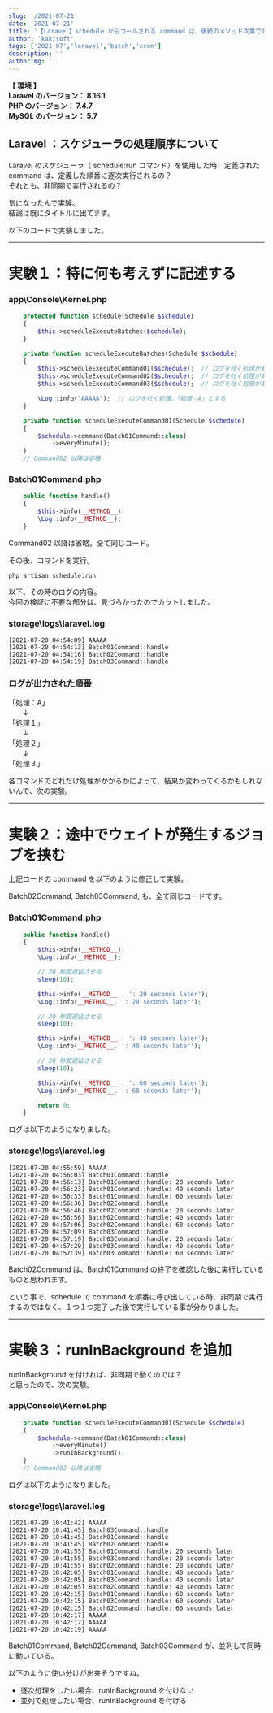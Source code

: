 ```yaml
---
slug: '/2021-07-21'
date: '2021-07-21'
title: '【Laravel】schedule からコールされる command は、後続のメソッド次第で同期的に処理されたり非同期で処理されたりする（runInBackground）'
author: 'kakisoft'
tags: ['2021-07','laravel','batch','cron']
description: ''
authorImg: ''
---
```


**【 環境 】**  
**Laravel のバージョン： 8.16.1**  
**PHP のバージョン： 7.4.7**  
**MySQL のバージョン： 5.7**  


## Laravel ：スケジューラの処理順序について
Laravel のスケジューラ（ schedule:run コマンド）を使用した時、定義された command は、定義した順番に逐次実行されるの？  
それとも、非同期で実行されるの？  

気になったんで実験。  
結論は既にタイトルに出てます。  

以下のコードで実験しました。  

___________________________________________________________________________
# 実験１：特に何も考えずに記述する

### app\Console\Kernel.php
```php
    protected function schedule(Schedule $schedule)
    {
        $this->scheduleExecuteBatches($schedule);
    }

    private function scheduleExecuteBatches(Schedule $schedule)
    {
        $this->scheduleExecuteCommand01($schedule);  // ログを吐く処理がある（「処理１」とする）
        $this->scheduleExecuteCommand02($schedule);  // ログを吐く処理がある（「処理２」とする）
        $this->scheduleExecuteCommand03($schedule);  // ログを吐く処理がある（「処理３」とする）

        \Log::info("AAAAA");  // ログを吐く処理。「処理：A」とする
    }

    private function scheduleExecuteCommand01(Schedule $schedule)
    {
        $schedule->command(Batch01Command::class)
            ->everyMinute();
    }
    // Command02 以降は省略
```
### Batch01Command.php
```php
    public function handle()
    {
        $this->info(__METHOD__);
        \Log::info(__METHOD__);
    }
```
Command02 以降は省略。全て同じコード。  

その後、コマンドを実行。
```
php artisan schedule:run
```

以下、その時のログの内容。  
今回の検証に不要な部分は、見づらかったのでカットしました。  

### storage\logs\laravel.log
```log
[2021-07-20 04:54:09] AAAAA  
[2021-07-20 04:54:13] Batch01Command::handle  
[2021-07-20 04:54:16] Batch02Command::handle  
[2021-07-20 04:54:19] Batch03Command::handle  
```

### ログが出力された順番

「処理：A」  
　　↓  
「処理１」  
　　↓  
「処理２」  
　　↓  
「処理３」  

各コマンドでどれだけ処理がかかるかによって、結果が変わってくるかもしれないんで、次の実験。  

___________________________________________________________________________
# 実験２：途中でウェイトが発生するジョブを挟む

上記コードの command を以下のように修正して実験。  

Batch02Command, Batch03Command, も、全て同じコードです。  

### Batch01Command.php
```php
    public function handle()
    {
        $this->info(__METHOD__);
        \Log::info(__METHOD__);

        // 20 秒間遅延させる
        sleep(10);

        $this->info(__METHOD__ . ': 20 seconds later');
        \Log::info(__METHOD__. ': 20 seconds later');

        // 20 秒間遅延させる
        sleep(10);

        $this->info(__METHOD__ . ': 40 seconds later');
        \Log::info(__METHOD__. ': 40 seconds later');

        // 20 秒間遅延させる
        sleep(10);

        $this->info(__METHOD__ . ': 60 seconds later');
        \Log::info(__METHOD__. ': 60 seconds later');

        return 0;
    }
```


ログは以下のようになりました。  

### storage\logs\laravel.log
```log
[2021-07-20 04:55:59] AAAAA  
[2021-07-20 04:56:03] Batch01Command::handle  
[2021-07-20 04:56:13] Batch01Command::handle: 20 seconds later  
[2021-07-20 04:56:23] Batch01Command::handle: 40 seconds later  
[2021-07-20 04:56:33] Batch01Command::handle: 60 seconds later  
[2021-07-20 04:56:36] Batch02Command::handle  
[2021-07-20 04:56:46] Batch02Command::handle: 20 seconds later  
[2021-07-20 04:56:56] Batch02Command::handle: 40 seconds later  
[2021-07-20 04:57:06] Batch02Command::handle: 60 seconds later  
[2021-07-20 04:57:09] Batch03Command::handle  
[2021-07-20 04:57:19] Batch03Command::handle: 20 seconds later  
[2021-07-20 04:57:29] Batch03Command::handle: 40 seconds later  
[2021-07-20 04:57:39] Batch03Command::handle: 60 seconds later  
```
Batch02Command は、Batch01Command の終了を確認した後に実行しているものと思われます。  

という事で、schedule で command を順番に呼び出している時、非同期で実行するのではなく、１つ１つ完了した後で実行している事が分かりました。  

___________________________________________________________________________
# 実験３：runInBackground を追加

runInBackground を付ければ、非同期で動くのでは？  
と思ったので、次の実験。  

### app\Console\Kernel.php
```php
    private function scheduleExecuteCommand01(Schedule $schedule)
    {
        $schedule->command(Batch01Command::class)
            ->everyMinute()
            ->runInBackground();
    }
    // Command02 以降は省略
```

ログは以下のようになりました。  

### storage\logs\laravel.log
```log
[2021-07-20 10:41:42] AAAAA  
[2021-07-20 10:41:45] Batch03Command::handle  
[2021-07-20 10:41:45] Batch01Command::handle  
[2021-07-20 10:41:45] Batch02Command::handle  
[2021-07-20 10:41:55] Batch01Command::handle: 20 seconds later  
[2021-07-20 10:41:55] Batch03Command::handle: 20 seconds later  
[2021-07-20 10:41:55] Batch02Command::handle: 20 seconds later  
[2021-07-20 10:42:05] Batch01Command::handle: 40 seconds later  
[2021-07-20 10:42:05] Batch03Command::handle: 40 seconds later  
[2021-07-20 10:42:05] Batch02Command::handle: 40 seconds later  
[2021-07-20 10:42:15] Batch01Command::handle: 60 seconds later  
[2021-07-20 10:42:15] Batch03Command::handle: 60 seconds later  
[2021-07-20 10:42:15] Batch02Command::handle: 60 seconds later  
[2021-07-20 10:42:17] AAAAA  
[2021-07-20 10:42:17] AAAAA  
[2021-07-20 10:42:19] AAAAA  
```

Batch01Command, Batch02Command, Batch03Command が、並列して同時に動いている。  

以下のように使い分けが出来そうですね。

 * 逐次処理をしたい場合、runInBackground を付けない
 * 並列で処理したい場合、runInBackground を付ける

